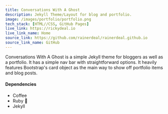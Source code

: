 ```yaml
---
title: Conversations With A Ghost
description: Jekyll Theme/Layout for blog and portfolio.
image: /images/portfolio/portfolio.png
tech_stack: [HTML//CSS, GitHub Pages]
live_link: https://rickydeal.io
live_link_name: Home
source_link: https://github.com/rainerdeal/rainerdeal.github.io
source_link_name: GitHub
---
```


Conversations With A Ghost is a simple Jekyll theme for bloggers as well as a portfolio. It has a simple nav bar with straightforward options. It heavily features Bootstrap's card object as the main way to show off portfolio items and blog posts.

#### Dependencies
- Coffee
- Ruby 💎
- Jekyll
